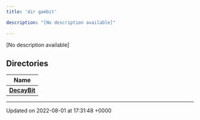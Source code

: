 ```yaml
---
title: 'dir gambit'

description: "[No description available]"

---
```







[No description available]

## Directories

| Name           |
| -------------- |
| **[DecayBit](/documentation/code/gambit_sphinxfiles/dir_fe60bd723de47c5a2b97ead2b3ab995a/#dir-decaybit)**  |






-------------------------------

Updated on 2022-08-01 at 17:31:48 +0000
